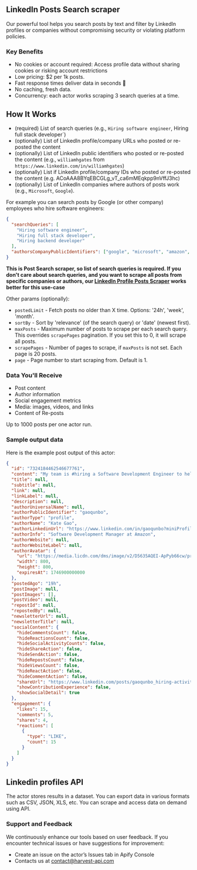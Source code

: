 ## LinkedIn Posts Search scraper

Our powerful tool helps you search posts by text and filter by LinkedIn profiles or companies without compromising security or violating platform policies.

### Key Benefits

- No cookies or account required: Access profile data without sharing cookies or risking account restrictions
- Low pricing: $2 per 1k posts.
- Fast response times deliver data in seconds 🚀
- No caching, fresh data.
- Concurrency: each actor works scraping 3 search queries at a time.

## How It Works

- (required) List of search queries (e.g., `Hiring software engineer`, Hiring full stack developer`)
- (optionally) List of LinkedIn profile/company URLs who posted or re-posted the content
- (optionally) List of LinkedIn public identifiers who posted or re-posted the content (e.g., `williamhgates` from `https://www.linkedin.com/in/williamhgates`)
- (optionally) List if LinkedIn profile/company IDs who posted or re-posted the content (e.g. ACoAAA8BYqEBCGLg_vT_ca6mMEqkpp9nVffJ3hc)
- (optionally) List of LinkedIn companies where authors of posts work (e.g., `Microsoft`, `Google`).

For example you can search posts by Google (or other company) employees who hire software engineers:

```json
{
  "searchQueries": [
    "Hiring software engineer",
    "Hiring full stack developer",
    "Hiring backend developer"
  ],
  "authorsCompanyPublicIdentifiers": ["google", "microsoft", "amazon", "meta"]
}
```

**This is Post Search scraper, so list of search queries is required. If you don't care about search queries, and you want to scrape all posts from specific companies or authors, our [LinkedIn Profile Posts Scraper](https://apify.com/harvestapi/linkedin-profile-posts) works better for this use-case**

Other params (optionally):

- `postedLimit` - Fetch posts no older than X time. Options: '24h', 'week', 'month'.
- `sortBy` - Sort by 'relevance' (of the search query) or 'date' (newest first).
- `maxPosts` - Maximum number of posts to scrape per each search query. This overrides `scrapePages` pagination. If you set this to 0, it will scrape all posts.
- `scrapePages` - Number of pages to scrape, if `maxPosts` is not set. Each page is 20 posts.
- `page` - Page number to start scraping from. Default is 1.

### Data You'll Receive

- Post content
- Author information
- Social engagement metrics
- Media: images, videos, and links
- Content of Re-posts

Up to 1000 posts per one actor run.

### Sample output data

Here is the example post output of this actor:

```json
{
  "id": "7324184462546677761",
  "content": "My team is #hiring a Software Development Engineer to help build the future of Amazon Marketing Tech. We have a critical mission: transforming how Amazon shows up to customers at scale. Do you know anyone who might be interested?",
  "title": null,
  "subtitle": null,
  "link": null,
  "linkLabel": null,
  "description": null,
  "authorUniversalName": null,
  "authorPublicIdentifier": "gaoqunbo",
  "authorType": "profile",
  "authorName": "Kate Gao",
  "authorLinkedinUrl": "https://www.linkedin.com/in/gaoqunbo?miniProfileUrn=urn%3Ali%3Afsd_profile%3AACoAABUJtmcBwqio62D594inx4a37ym9hCIW0U4",
  "authorInfo": "Software Development Manager at Amazon",
  "authorWebsite": null,
  "authorWebsiteLabel": null,
  "authorAvatar": {
    "url": "https://media.licdn.com/dms/image/v2/D5635AQEI-ApPyb66cw/profile-framedphoto-shrink_800_800/B56ZaS69bvHUAk-/0/1746221652117?e=1746900000&v=beta&t=WcNOd8DzwayA3kgDVPHJymvQMqLJvNhxHH68a_H-qz0",
    "width": 800,
    "height": 800,
    "expiresAt": 1746900000000
  },
  "postedAgo": "19h",
  "postImage": null,
  "postImages": [],
  "postVideo": null,
  "repostId": null,
  "repostedBy": null,
  "newsletterUrl": null,
  "newsletterTitle": null,
  "socialContent": {
    "hideCommentsCount": false,
    "hideReactionsCount": false,
    "hideSocialActivityCounts": false,
    "hideShareAction": false,
    "hideSendAction": false,
    "hideRepostsCount": false,
    "hideViewsCount": false,
    "hideReactAction": false,
    "hideCommentAction": false,
    "shareUrl": "https://www.linkedin.com/posts/gaoqunbo_hiring-activity-7324184462546677761-JqZw?utm_source=combined_share_message&utm_medium=member_desktop_web&rcm=ACoAAEwIeUIB_gsyqdC2fajTw2ymxt-UYExdbTE",
    "showContributionExperience": false,
    "showSocialDetail": true
  },
  "engagement": {
    "likes": 15,
    "comments": 5,
    "shares": 4,
    "reactions": [
      {
        "type": "LIKE",
        "count": 15
      }
    ]
  }
}
```

## Linkedin profiles API

The actor stores results in a dataset. You can export data in various formats such as CSV, JSON, XLS, etc. You can scrape and access data on demand using API.

### Support and Feedback

We continuously enhance our tools based on user feedback. If you encounter technical issues or have suggestions for improvement:

- Create an issue on the actor’s Issues tab in Apify Console
- Contacts us at contact@harvest-api.com
